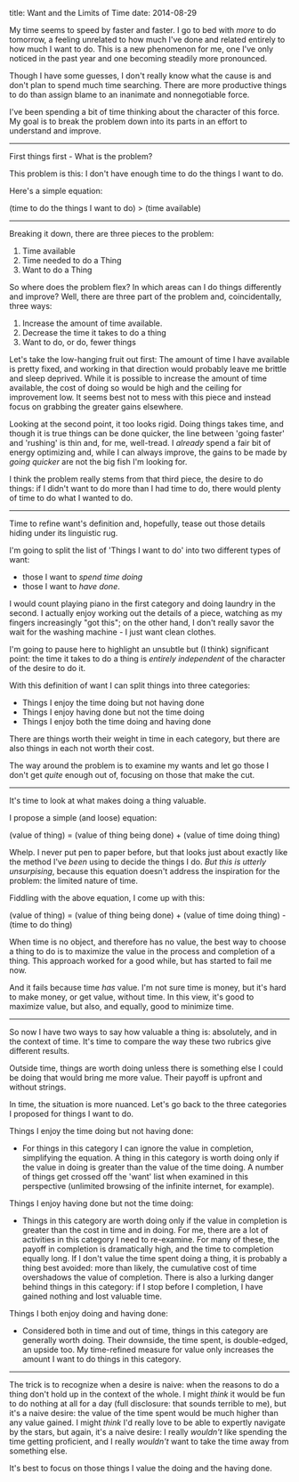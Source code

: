 title: Want and the Limits of Time
date: 2014-08-29

My time seems to speed by faster and faster. I go to bed with _more_ to do tomorrow, a feeling unrelated to how much I've done and related entirely to how much I want to do. This is a new phenomenon for me, one I've only noticed in the past year and one becoming  steadily more pronounced. 

Though I have some guesses, I don't really know what the cause is and don't plan to spend much time searching. There are more productive things to do than assign blame to an inanimate and nonnegotiable force.

I've been spending a bit of time thinking about the character of this force. My goal is to break the problem down into its parts in an effort to understand and improve.

---

First things first - What is the problem?

This problem is this: I don't have enough time to do the things I want to do.

Here's a simple equation: 

<div class="math"> (time to do the things I want to do) > (time available) </div>

---

Breaking it down, there are three pieces to the problem:

1. Time available
2. Time needed to do a Thing
3. Want to do a Thing

So where does the problem flex? In which areas can I do things differently and improve? Well, there are three part of the problem and, coincidentally, three ways:

1. Increase the amount of time available.
2. Decrease the time it takes to do a thing
3. Want to do, or do, fewer things

Let's take the low-hanging fruit out first: The amount of time I have available is pretty fixed, and working in that direction would probably leave me brittle and sleep deprived. While it is possible to increase the amount of time available, the cost of doing so would be high and the ceiling for improvement low. It seems best not to mess with this piece and instead focus on grabbing the greater gains elsewhere.

Looking at the second point, it too looks rigid. Doing things takes time, and though it is true things can be done quicker, the line between 'going faster' and 'rushing' is thin and, for me, well-tread. I _already_ spend a fair bit of energy optimizing and, while I can always improve, the gains to be made by _going quicker_ are not the big fish I'm looking for. 

I think the problem really stems from that third piece, the desire to do things: if I didn't want to do more than I had time to do, there would plenty of time to do what I wanted to do.

---

Time to refine want's definition and, hopefully, tease out those details hiding under its linguistic rug.

I'm going to split the list of 'Things I want to do' into two different types of want: 

- those I want to _spend time doing_
- those I want to _have done_.

I would count playing piano in the first category and doing laundry in the second. I actually enjoy working out the details of a piece, watching as my fingers increasingly "got this"; on the other hand, I don't really savor the wait for the washing machine - I just want clean clothes. 

I'm going to pause here to highlight an unsubtle but (I think) significant point: the time it takes to do a thing is _entirely independent_ of the character of the desire to do it. 

With this definition of want I can split things into three categories:

- Things I enjoy the time doing but not having done
- Things I enjoy having done but not the time doing
- Things I enjoy both the time doing and having done

There are things worth their weight in time in each category, but there are also things in each not worth their cost. 

The way around the problem is to examine my wants and let go those I don't get _quite_ enough out of, focusing on those that make the cut.

---

It's time to look at what makes doing a thing valuable. 

I propose a simple (and loose) equation:

<div class="math"> (value of thing) = (value of thing being done) + (value of time doing thing) </div>

Whelp. I never put pen to paper before, but that looks just about exactly like the method I've _been_ using to decide the things I do. _But this is utterly unsurpising_, because this equation doesn't address the inspiration for the problem: the limited nature of time. 

Fiddling with the above equation, I come up with this:

<div class="math">
(value of thing) = (value of thing being done) + (value of time doing thing) - (time to do thing) </div>

When time is no object, and therefore has no value, the best way to choose a thing to do is to maximize the value in the process and completion of a thing. This approach worked for a good while, but has started to fail me now. 

And it fails because time _has_ value. I'm not sure time is money, but it's hard to make money, or get value, without time. In this view, it's good to maximize value, but also, and equally, good to minimize time.

---

So now I have two ways to say how valuable a thing is: absolutely, and in the context of time. It's time to compare the way these two rubrics give different results.

Outside time, things are worth doing unless there is something else I could be doing that would bring me more value. Their payoff is upfront and without strings.

In time, the situation is more nuanced. Let's go back to the three categories I proposed for things I want to do.

Things I enjoy the time doing but not having done:

- For things in this category I can ignore the value in completion, simplifying the equation. A thing in this category is worth doing only if the value in doing is greater than the value of the time doing. A number of things get crossed off the 'want' list when examined in this perspective (unlimited browsing of the infinite internet, for example).

Things I enjoy having done but not the time doing:

- Things in this category are worth doing only if the value in completion is greater than the cost in time and in doing. For me, there are a lot of activities in this category I need to re-examine. For many of these, the payoff in completion is dramatically high, and the time to completion equally long. If I don't value the time spent doing a thing, it is probably a thing best avoided: more than likely, the cumulative cost of time overshadows the value of completion. There is also a lurking danger behind things in this category: if I stop before I completion, I have gained nothing and lost valuable time.

Things I both enjoy doing and having done:

- Considered both in time and out of time, things in this category are generally worth doing. Their downside, the time spent, is double-edged, an upside too. My time-refined measure for value only increases the amount I want to do things in this category.

---

The trick is to recognize when a desire is naive: when the reasons to do a thing don't hold up in the context of the whole. I might _think_ it would be fun to do nothing at all for a day (full disclosure: that sounds terrible to me), but it's a naive desire: the value of the time spent would be much higher than any value gained. I might _think_ I'd really love to be able to expertly navigate by the stars, but again, it's a naive desire: I really _wouldn't_ like spending the time getting proficient, and I really _wouldn't_ want to take the time away from something else. 

It's best to focus on those things I value the doing and the having done. 
